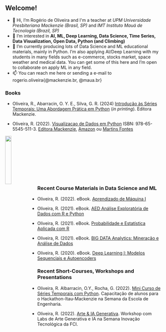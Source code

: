 ## Welcome!

- 👋 Hi, I’m Rogério de Oliveira and I'm a teacher at *UPM Universidade Presbiteriana Mackenzie (Brasil, SP)* and *IMT Instituto Mauá de Tecnologia (Brazil, SP)* 
- 👀 I’m interested in **AI, ML, Deep Learning, Data Science, Time Series, Data Visualization, Open Data, Python (and Climbing)**
- 🌱 I’m currently producing lots of Data Science and ML educational materials, mainly in Python. I’m also applying AI/Deep Learning with my students in many fields such as e-commerce, stocks market, space weather and medical data. You can get some of this here and I’m open to collaborate on apply ML in any field.
- 📫 You can reach me here or sending a e-mail to rogerio.oliveira{@mackenzie.br, @maua.br}


### Books

- Oliveira, R., Abarracin, O. Y. E., Silva, G. R. (2024) [Introdução às Séries Temporais: Uma Abordagem Prática em Python](https://github.com/Introducao-Series-Temporais-em-Python/Book) (*in printing*). Editora Mackenzie.
 
- Oliveira, R. (2022). [Visualizacao de Dados em Python](https://github.com/Rogerio-mack/Visualizacao-de-Dados-em-Python) ISBN: 978-65-5545-511-3. [Editora Mackenzie](https://www.mackenzie.br/editora/livro/n/a/i/visualizacao-de-dados-com-python), [Amazon](https://www.amazon.com.br/VISUALIZA%C3%87%C3%83O-DADOS-PYTHON-ROGERIO-OLIVEIRA/dp/655545511X) ou [Martins Fontes](https://www.martinsfontespaulista.com.br/visualizacao-de-dados-com-python-997336/p)
<p>
  <img src="https://github.com/Rogerio-mack/Visualizacao-de-Dados-em-Python/raw/main/figuras/capas/1.png" width="20%" align="left"/>
</p>

<br>
<br>
<br>
<br>
<br>
<br>
<br>
<br>

### Recent Course Materials in Data Science and ML

- Oliveira, R. (2022). eBook. [Aprendizado de Máquina I](https://github.com/Rogerio-mack/Machine-Learning-I)   

- Oliveira, R. (2021). eBook. [AED Análise Exploratória de Dados com R e Python](https://github.com/Rogerio-mack/Analise_Exploratoria_de_Dados)  

- Oliveira, R. (2021). eBook. [Probabilidade e Estatística Aplicada com R](https://github.com/Rogerio-mack/Probabilidade-Estatistica-Aplicada-R)

- Oliveira, R. (2021). eBook. [BIG DATA Analytics: Mineração e Análise de Dados](https://github.com/Rogerio-mack/BIG_DATA_Analytics_Mineracao_e_Analise_de_Dados)   

- Oliveira, R. (2020). eBook. [Deep Learning I: Modelos Sequenciais e Autoencoders](https://github.com/Rogerio-mack/Deep-Learning-I)  

### Recent Short-Courses, Workshops and Presentations

- Oliveira, R. Albarracin, O.Y., Rocha, G. (2022). [Mini Curso de Séries Temporais com Python](https://github.com/Rogerio-mack/Hackathon-Itau-Mackenzie). Capacitação de alunos para o Hackathon-Itau-Mackenzie na Semana da Escola de Engenharia.

- Oliveira, R. (2022). [Arte & IA Generativa](https://github.com/Rogerio-mack/Arte_Generativa). Workshop com Labs de Arte Generativa e IA na Semana Inovação Tecnológica da FCI. 

<!---
Rogerio-mack/Rogerio-mack is a ✨ special ✨ repository because its `README.md` (this file) appears on your GitHub profile.
You can click the Preview link to take a look at your changes.
--->

